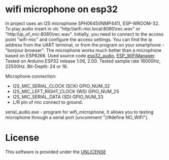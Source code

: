 # wifi microphone on esp32

  In project uses an  I2S microphone SPH0645(INMP441), ESP-WROOM-32.
  To play audio insert in vlc  "http:\\\wifi-mic.local:8080\rec.wav"  or "http:\\\ip_of_mic:8080\rec.wav".
  Initially, you need to connect to the access point "wifi-mic" and configure the access settings.
  You can find the ip address from the UART terminal, or from the program on your smartphone - "bonjour browser".
  The microphone works much better than a microphone based on ESP8266.
  Used source code <a href="https://github.com/atomic14/esp32_audio" rel="nofollow">esp32_audio</a>, <a href="https://github.com/khoih-prog/ESP_WiFiManager" rel="nofollow">ESP_WiFiManager</a>.
  Tested on Arduino ESP32 release 1.06, 2.00.
  Tested sample rate 16000Hz, 22500Hz.
  Bit-Depth: 24 or 16.
  
  Microphone connection: 
  - I2S_MIC_SERIAL_CLOCK      (SCK)      GPIO_NUM_32
  - I2S_MIC_LEFT_RIGHT_CLOCK  (WS)       GPIO_NUM_25
  - I2S_MIC_SERIAL_DATA       (SD)       GPIO_NUM_33
  - L/R pin of mic connect to ground.
  
  serial_audio.exe - program for wifi_microphone,  it allows you to testing  microphone through a serial port (uncomment  "//#define NO_WIFI").
  



# License

  This software is provided under the  <a href="http://unlicense.org/" rel="nofollow">UNLICENSE</a>

